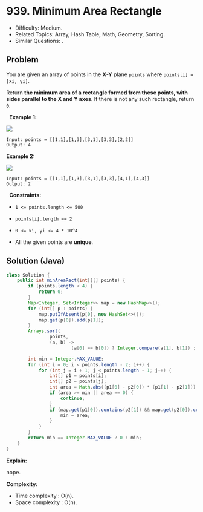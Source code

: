 # 939. Minimum Area Rectangle

- Difficulty: Medium.
- Related Topics: Array, Hash Table, Math, Geometry, Sorting.
- Similar Questions: .

## Problem

You are given an array of points in the **X-Y** plane ```points``` where ```points[i] = [xi, yi]```.

Return **the minimum area of a rectangle formed from these points, with sides parallel to the X and Y axes**. If there is not any such rectangle, return ```0```.

 
**Example 1:**

![](https://assets.leetcode.com/uploads/2021/08/03/rec1.JPG)

```
Input: points = [[1,1],[1,3],[3,1],[3,3],[2,2]]
Output: 4
```

**Example 2:**

![](https://assets.leetcode.com/uploads/2021/08/03/rec2.JPG)

```
Input: points = [[1,1],[1,3],[3,1],[3,3],[4,1],[4,3]]
Output: 2
```

 
**Constraints:**


	
- ```1 <= points.length <= 500```
	
- ```points[i].length == 2```
	
- ```0 <= xi, yi <= 4 * 10^4```
	
- All the given points are **unique**.



## Solution (Java)

```java
class Solution {
    public int minAreaRect(int[][] points) {
        if (points.length < 4) {
            return 0;
        }
        Map<Integer, Set<Integer>> map = new HashMap<>();
        for (int[] p : points) {
            map.putIfAbsent(p[0], new HashSet<>());
            map.get(p[0]).add(p[1]);
        }
        Arrays.sort(
                points,
                (a, b) ->
                        (a[0] == b[0]) ? Integer.compare(a[1], b[1]) : Integer.compare(a[0], b[0]));

        int min = Integer.MAX_VALUE;
        for (int i = 0; i < points.length - 2; i++) {
            for (int j = i + 1; j < points.length - 1; j++) {
                int[] p1 = points[i];
                int[] p2 = points[j];
                int area = Math.abs((p1[0] - p2[0]) * (p1[1] - p2[1]));
                if (area >= min || area == 0) {
                    continue;
                }
                if (map.get(p1[0]).contains(p2[1]) && map.get(p2[0]).contains(p1[1])) {
                    min = area;
                }
            }
        }
        return min == Integer.MAX_VALUE ? 0 : min;
    }
}
```

**Explain:**

nope.

**Complexity:**

* Time complexity : O(n).
* Space complexity : O(n).
